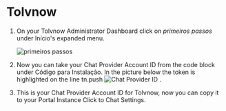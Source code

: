 # Tolvnow

1. On your Tolvnow Administrator Dashboard click on *primeiros passos* under Início's expanded menu.

      ![primeiros passos](https://github.com/Fabiomorais87/liferay-learn/blob/b4d31e020efa0f93a5246264439e8f2e2b6ddee6/docs/dxp/latest/en/site-building/personalizing-site-experience/Click%20to%20chat/Tolvnow/Icon-Tolvnow-033.png)

1. Now you can take your Chat Provider Account ID from the code block under Código para Instalação. In the picture below the token is highlighted on the line tn.push ![Chat Provider ID](https://github.com/Fabiomorais87/liferay-learn/blob/b4d31e020efa0f93a5246264439e8f2e2b6ddee6/docs/dxp/latest/en/site-building/personalizing-site-experience/Click%20to%20chat/Tolvnow/Icon-Tolvnow-034.png) . 

1. This is your Chat Provider Account ID for Tolvnow, now you can copy it to your Portal Instance Click to Chat Settings.


